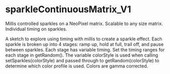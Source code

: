 # sparkleContinuousMatrix_V1
Millis controlled sparkles on a NeoPixel matrix. Scalable to any size matrix. Individual timing on sparkles.

A sketch to explore using timing with millis to create a sparkle effect. Each sparkle is broken up into 4 stages: ramp up, hold at full, trail off, and pause between sparkles. Each stage has variable timing. Set the timing ranges for each stage in getRandom(). The variable colorStyle is used when calling setSparkles(colorStyle) and passed through to getRandom(colorStyle) to determine which color profile is used. Colors are gamma corrected.
